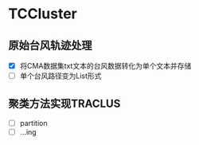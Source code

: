 # TCCluster
## 原始台风轨迹处理
- [x] 将CMA数据集txt文本的台风数据转化为单个文本并存储
- [ ] 单个台风路径变为List形式

## 聚类方法实现TRACLUS
- [ ] partition
- [ ] ...ing
